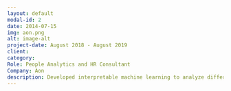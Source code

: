 ```yaml
---
layout: default
modal-id: 2
date: 2014-07-15
img: aon.png
alt: image-alt
project-date: August 2018 - August 2019
client: 
category: 
Role: People Analytics and HR Consultant
Company: Aon
description: Developed interpretable machine learning to analyze different types of employee data such as engagement survey, compensation, personality-behavior assessment test, using Python, and R to provide insight and recommendation to the stakeholder. | Managed multiple projects as the project manager, developed trusted relationships with clients, and developed new business opportunities for Employee Engagement and People & Organization Transformation projects. | 	Developed multiple data-driven solutions such as Organizational Network Analysis, Text Analytics, Culture Fit Model, Employee Segmentation as part of Aon’s new data analytics team
---
```

